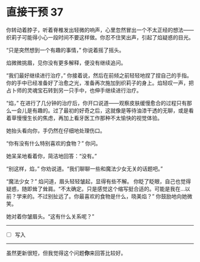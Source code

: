 # 直接干预 37

你转动着脖子，听着脊椎发出轻微的响声，心里忽然冒出一个不太正经的想法——织莉子可能得小心一段时间不要这样做。你忍不住笑出声，引起了焰疑惑的目光。

“只是突然想到一个有趣的事情，” 你说着摇了摇头。

焰微微挑眉，见你没有更多解释，便没有继续追问。

“我们最好继续进行治疗，” 你接着说，然后在前倾之前轻轻地捏了捏自己的手指。你的手中已经准备好了治愈之光，准备再次施加到织莉子的身上。焰轻叹一声，把占卜师的灵魂宝石转到另一只手中，也伸手继续进行治疗。

“焰，” 在进行了几分钟的治疗后，你开口说道——观察皮肤缓慢愈合的过程只有那么一会儿是有趣的。过了最初的好奇之后，这就像是等待油漆干透的无聊，或是看着草慢慢生长的焦虑，再加上看牙医工作那种不太愉快的视觉体验。

她抬头看向你，手仍然在仔细地处理伤口。

“你有没有什么特别喜欢的食物？” 你问。

她呆呆地看着你，简洁地回答：“没有。”

“别这样，焰，” 你劝说道。“我们聊聊一些和魔法少女无关的话题吧。”

“魔法少女？” 焰问道，眉头轻轻皱起，显得有些不解。
你眨了眨眼，自己也觉得疑惑，随即耸了耸肩。“不太确定。只是感觉这个缩写挺合适的。可能是我在...以前？学来的。不过别扯远了。你最喜欢的食物是什么，晓美焰？” 你鼓励地向她微笑。

她对着你皱眉头。“这有什么关系呢？”

---

- [ ] 写入

---

虽然更新很短，但我觉得这个问题**你**来回答比较好。
